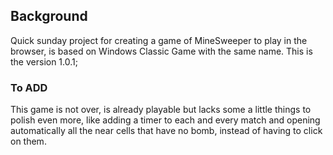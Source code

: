 ## Background

Quick sunday project for creating a game of MineSweeper to play in the browser, is based on Windows Classic Game with the same name. 
This is the version 1.0.1;

### To ADD ###

This game is not over, is already playable but lacks some a little things to polish even more, like adding a timer to each and every match and  opening automatically all the near cells that have no bomb, instead of having to click on them.
